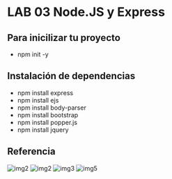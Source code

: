 <h1 class="title">LAB 03 Node.JS y Express</h1>
        <h2>Para inicilizar tu proyecto</h2>
        <ul>
            <li>npm init -y</li>
        </ul>
        <h2>Instalación de dependencias</h2>
        <ul>
            <li>npm install express</li>
            <li>npm install ejs</li>
            <li>npm install body-parser</li>
            <li>npm install bootstrap</li>
            <li>npm install popper.js</li>
            <li>npm install jquery</li>
        </ul>
        <h2>Referencia</h2>    

![img2](https://github.com/DanniDevv/lab03-WAv/assets/89816411/277d0e80-0c86-47bb-8751-aae6b1ae060e)
![img2](https://github.com/DanniDevv/lab03-WAv/assets/89816411/358c8ade-68ae-4033-a996-f47ca94e74f1)
![img3](https://github.com/DanniDevv/lab03-WAv/assets/89816411/aa34039b-0dcd-46c8-9ca5-455bbb079d63)
![img5](https://github.com/DanniDevv/lab03-WAv/assets/89816411/b785d1a3-699e-4102-b841-7f4644eb7b3e)
